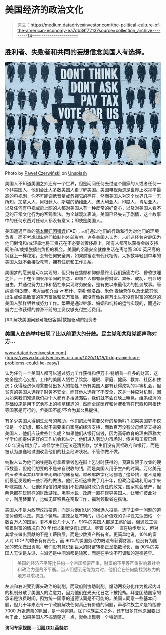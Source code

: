 # 美国经济的政治文化

> 原文：<https://medium.datadriveninvestor.com/the-political-culture-of-the-american-economy-ea7db39f7213?source=collection_archive---------14----------------------->

## 胜利者、失败者和共同的妄想信念美国人有选择。

![](img/6b80906864a4eaab3310fc9f14b35406.png)

Photo by [Paweł Czerwiński](https://unsplash.com/@pawel_czerwinski?utm_source=unsplash&utm_medium=referral&utm_content=creditCopyText) on [Unsplash](https://unsplash.com/s/photos/political?utm_source=unsplash&utm_medium=referral&utm_content=creditCopyText)

美国人不知道美国之外还有一个世界，但是问问任何去过这个国家的人或者任何一个非美国人，他们会比大多数美国人更了解美国。美国电视频道是世界上收视率最高的电视剧，你不可能调低音量或忽视它的存在，然而美国人对这个世界几乎一无所知。加拿大人、阿根廷人、斯堪的纳维亚人、澳大利亚人、印度人、肯尼亚人，以及任何有电视或能上网的人都对美国人有一种反常的好奇心，以及对美国人看不见的正常文化行为的客观看法。为全球观众表演，美国已经失去了剧情，这个故事中的任何东西对任何人都没有意义；即使是美国人。

美国遭遇严重的[基本面归因错误](https://www.theguardian.com/us-news/2017/jul/05/us-inequality-poor-people-bad-choices-wealthy-bias)(FAE)；人们通过他们的行动和行为对他们的环境负责，而不考虑超出他们控制的外部影响。许多美国人认为，人们选择贫穷是因为他们懒惰和/或轻率地将工资花在不必要的奢侈品上，所有人都可以获得金融支持网络和/或摆脱债务负担的机会。美国的金融安全就像生活在离地面 300 英尺高的钢丝上一样稳定，没有任何安全网，如果财富没有代代相传，大多数年轻到中年的美国人就不会接受教育，拥有住房和工作关系。

美国梦的愿景是可以实现的，但只有在焦虑和抑郁最终让我们筋疲力尽、昏昏欲睡之后。一个在全国根深蒂固的信念，即每个人都有获得财富、繁荣、成功、机会的自由，并通过努力工作和牺牲来实现财务安全，是有史以来最伟大的扯淡故事。唐纳德·特朗普、老乔治和乔治·w·布什、南希·佩洛西、米奇·麦康奈尔以及无数其他出生或结婚致富的百万富翁和亿万富翁，都没有像数百万出生在没有财富的家庭的美国人那样牺牲或努力工作。繁荣是通过继承、婚姻和纯粹的运气实现的，而通过努力工作获得的停滞不前的工资仅够支付生活费用。

[](https://www.datadriveninvestor.com/2020/11/19/fixing-american-problems-could-be-easy/) [## 解决美国问题可能很容易|数据驱动的投资者

### 美国人在选举中出现了比以前更大的分歧。民主党和共和党都声称对方…

www.datadriveninvestor.com](https://www.datadriveninvestor.com/2020/11/19/fixing-american-problems-could-be-easy/) 

认为任何一个美国人都可以通过努力工作获得和伊万卡·特朗普一样多的财富，这完全是痴心妄想。工作的美国人牺牲了饮食、睡眠、家庭、健康、教育、社区和住房；获得经济保障需要付出多大的牺牲？所有美国人都有获得成功的平等机会，但贫穷的美国人选择了财务不安全，而其他人选择了不安全，这是一种应对机制，因为如果我们知道我们每个人都有多接近落后，我们就不会在晚上睡觉。维系经济的基础设施是用下沉地基上的稻草建造的，然而全民医疗和付费教育在巴西和阿根廷等国家是可行的，但美国不能/不会为其公民提供。

有多少美国人得到过父母的帮助，他们的父母需要父母的帮助吗？如果美国梦不仅仅是一个幻想，那么就不需要来自家庭的经济支持，而数百万没有父母经济支持的美国人，他们应该做些什么呢？如果他们从银行借钱，因为高等教育的理由声称大学学位能提供更好的工作机会和生计，他们进入劳动力市场时，债务和工资已经 40 年没有增加了。难怪学生们无法还清贷款，学生们没有责怪政府和银行，而是被认为愚蠢地试图改善他们的社会经济状况。不管你做不做。

纳税人认为他们的钱是政府拿着零钱包在街上乞讨时获得的，预算仅限于收集的硬币数量，但他们想要的不是来自税收的钱，而是美国人用于生产的时间。万亿美元的医改法案并非来自未雨绸缪的储蓄罐。财政部数字化地创造了这些钱，这不是他们最近发现的一些新奇的做法。他们已经这样做了几十年，但政治运动利用赤字来吓唬美国人，让他们相信如果他们不投票给财政负责任的政党，国家就会破产，但两党都在玩同样的财政游戏。坦率地说，政府一直在误导美国人，让我们彼此对立，利用替罪羊，比如无证移民在窃取工作，福利领取者在揩油。

美国人不是为政府政策投票，而是为他们认同的候选人投票，选举由单一问题的道德价值观决定。真是个骗局。道德总是不同的，核心价值观的多样性无法团结一个数百万人的国家，更不用说几个人了。90%的美国人都是工薪阶层，但通过工资积累财富的情况自 70 年代以来就没有出现过。尽管 GDP 一直在稳步增长，但对其增长做出贡献的不是工薪阶层，而是少数资产所有者。更简单地说，10%的富人对 GDP 的增长负有责任，而 90%的美国劳动力既没有获得财富，也没有为国家的繁荣做出贡献。我们没有意识到巨大的财富转移正呈指数增长，而 90%的美国人无论是左派、右派还是中间派都是输家，而是在争论不可调和的道德差异。

> 美国的经济不平等比任何一个帝国都要严重，财富的不平等严重影响着社会和政治力量的不平衡。当人们感到无能为力时，他们会在任何能找到权力的地方寻求权力。

左派和右派受到寡头政治的剥削，而政府则协助剥削。煽动两极分化作为挑起内斗的机制分散了美国人的注意力，因为他们在光天化日之下被抢劫。拜登团结国家的承诺是浪费时间，因为统一国家的道德认同是不可能的。美国人同意一些基本问题，但几十年来没有一个政府解决任何真正有价值的问题，声称种族主义是特朗普 7000 万张选票的原因，是一种逃避。除了种族主义之外，还有很多其他原因要归咎于此，如果美国人不搞清楚这一点，就会出现另一个特朗普。

**访问专家视图—** [**订阅 DDI 英特尔**](https://datadriveninvestor.com/ddi-intel)